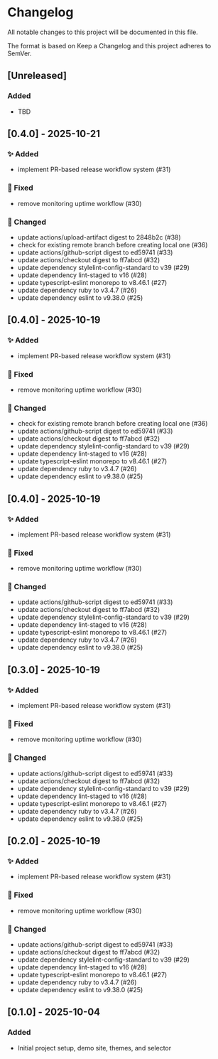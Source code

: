 # Changelog

All notable changes to this project will be documented in this file.

The format is based on Keep a Changelog and this project adheres to SemVer.

## [Unreleased]

### Added

- TBD

## [0.4.0] - 2025-10-21

### ✨ Added

- implement PR-based release workflow system (#31)

### 🐛 Fixed

- remove monitoring uptime workflow (#30)

### 🔧 Changed

- update actions/upload-artifact digest to 2848b2c (#38)
- check for existing remote branch before creating local one (#36)
- update actions/github-script digest to ed59741 (#33)
- update actions/checkout digest to ff7abcd (#32)
- update dependency stylelint-config-standard to v39 (#29)
- update dependency lint-staged to v16 (#28)
- update typescript-eslint monorepo to v8.46.1 (#27)
- update dependency ruby to v3.4.7 (#26)
- update dependency eslint to v9.38.0 (#25)

## [0.4.0] - 2025-10-19

### ✨ Added

- implement PR-based release workflow system (#31)

### 🐛 Fixed

- remove monitoring uptime workflow (#30)

### 🔧 Changed

- check for existing remote branch before creating local one (#36)
- update actions/github-script digest to ed59741 (#33)
- update actions/checkout digest to ff7abcd (#32)
- update dependency stylelint-config-standard to v39 (#29)
- update dependency lint-staged to v16 (#28)
- update typescript-eslint monorepo to v8.46.1 (#27)
- update dependency ruby to v3.4.7 (#26)
- update dependency eslint to v9.38.0 (#25)

## [0.4.0] - 2025-10-19

### ✨ Added

- implement PR-based release workflow system (#31)

### 🐛 Fixed

- remove monitoring uptime workflow (#30)

### 🔧 Changed

- update actions/github-script digest to ed59741 (#33)
- update actions/checkout digest to ff7abcd (#32)
- update dependency stylelint-config-standard to v39 (#29)
- update dependency lint-staged to v16 (#28)
- update typescript-eslint monorepo to v8.46.1 (#27)
- update dependency ruby to v3.4.7 (#26)
- update dependency eslint to v9.38.0 (#25)

## [0.3.0] - 2025-10-19

### ✨ Added

- implement PR-based release workflow system (#31)

### 🐛 Fixed

- remove monitoring uptime workflow (#30)

### 🔧 Changed

- update actions/github-script digest to ed59741 (#33)
- update actions/checkout digest to ff7abcd (#32)
- update dependency stylelint-config-standard to v39 (#29)
- update dependency lint-staged to v16 (#28)
- update typescript-eslint monorepo to v8.46.1 (#27)
- update dependency ruby to v3.4.7 (#26)
- update dependency eslint to v9.38.0 (#25)

## [0.2.0] - 2025-10-19

### ✨ Added

- implement PR-based release workflow system (#31)

### 🐛 Fixed

- remove monitoring uptime workflow (#30)

### 🔧 Changed

- update actions/github-script digest to ed59741 (#33)
- update actions/checkout digest to ff7abcd (#32)
- update dependency stylelint-config-standard to v39 (#29)
- update dependency lint-staged to v16 (#28)
- update typescript-eslint monorepo to v8.46.1 (#27)
- update dependency ruby to v3.4.7 (#26)
- update dependency eslint to v9.38.0 (#25)

## [0.1.0] - 2025-10-04

### Added

- Initial project setup, demo site, themes, and selector

